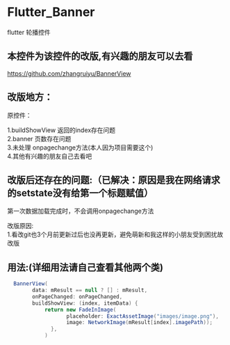 # Flutter_Banner
flutter 轮播控件

本控件为该控件的改版,有兴趣的朋友可以去看
---
https://github.com/zhangruiyu/BannerView

改版地方：
---
原控件：</br>

1.buildShowView 返回的index存在问题 </br>
2.banner 页数存在问题</br>
3.未处理 onpagechange方法(本人因为项目需要这个)</br>
4.其他有兴趣的朋友自己去看吧

改版后还存在的问题:（已解决：原因是我在网络请求的setstate没有给第一个标题赋值）
---
第一次数据加载完成时，不会调用onpagechange方法</br>

改版原因:</br>
1.看改git也3个月前更新过后也没再更新，避免萌新和我这样的小朋友受到困扰故改版</br>

用法:(详细用法请自己查看其他两个类)
---
```java
  BannerView(
        data: mResult == null ? [] : mResult,
        onPageChanged: onPageChanged,
        buildShowView: (index, itemData) {
            return new FadeInImage(
                   placeholder: ExactAssetImage("images/image.png"),
                   image: NetworkImage(mResult[index].imagePath));
              },
            )
```
